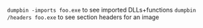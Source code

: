 `dumpbin -imports foo.exe` to see imported DLLs+functions 
`dumpbin /headers foo.exe` to see section headers for an image